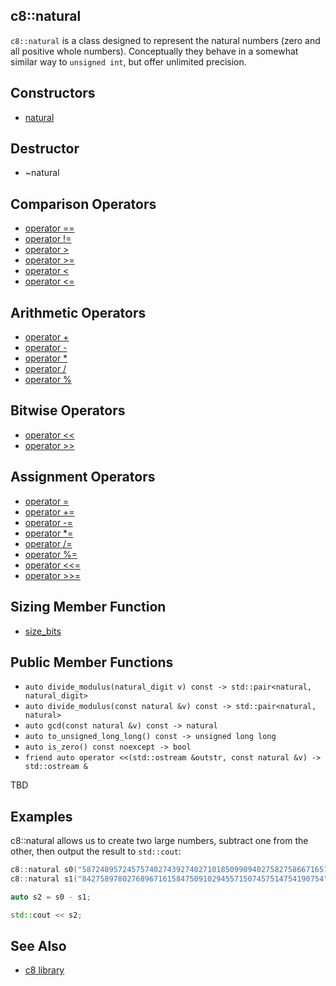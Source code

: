 ## c8::natural ##

`c8::natural` is a class designed to represent the natural numbers (zero and all positive whole numbers).  Conceptually they behave in a somewhat similar way to `unsigned int`, but offer unlimited precision.

## Constructors ##

* [natural](c8_natural_natural)

## Destructor ##

* ~natural

## Comparison Operators ##

* [operator ==](c8_natural_operator_eqeq)
* [operator !=](c8_natural_operator_exeq)
* [operator >](c8_natural_operator_gt)
* [operator >=](c8_natural_operator_gteq)
* [operator &lt;](c8_natural_operator_lt)
* [operator &lt;=](c8_natural_operator_lteq)

## Arithmetic Operators ##

* [operator +](c8_natural_operator_pl)
* [operator -](c8_natural_operator_mi)
* [operator *](c8_natural_operator_mu)
* [operator /](c8_natural_operator_di)
* [operator %](c8_natural_operator_mo)

## Bitwise Operators ##

* [operator &lt;&lt;](c8_natural_operator_ltlt)
* [operator >>](c8_natural_operator_gtgt)

## Assignment Operators ##

* [operator =](c8_natural_operator_eq)
* [operator +=](c8_natural_operator_pleq)
* [operator -=](c8_natural_operator_mieq)
* [operator *=](c8_natural_operator_mueq)
* [operator /=](c8_natural_operator_dieq)
* [operator %=](c8_natural_operator_moeq)
* [operator &lt;&lt;=](c8_natural_operator_ltlteq)
* [operator >>=](c8_natural_operator_gtgteq)

## Sizing Member Function ##

* [size\_bits](c8_natural_size_bits)

## Public Member Functions ##

* `auto divide_modulus(natural_digit v) const -> std::pair<natural, natural_digit>`
* `auto divide_modulus(const natural &v) const -> std::pair<natural, natural>`
* `auto gcd(const natural &v) const -> natural`
* `auto to_unsigned_long_long() const -> unsigned long long`
* `auto is_zero() const noexcept -> bool`
* `friend auto operator <<(std::ostream &outstr, const natural &v) -> std::ostream &`

TBD

## Examples ##

c8::natural allows us to create two large numbers, subtract one from the other, then output the result to `std::cout`:

```cpp
c8::natural s0("5872489572457574027439274027101850990940275827586671651690897");
c8::natural s1("842758978027689671615847509102945571507457514754190754");

auto s2 = s0 - s1;

std::cout << s2;
```

## See Also ##

* [c8 library](c8)


